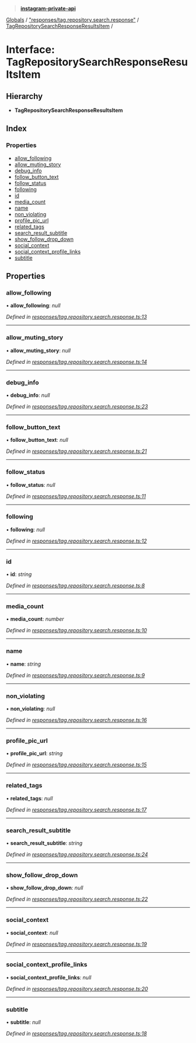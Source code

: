 > **[instagram-private-api](../README.md)**

[Globals](../README.md) / ["responses/tag.repository.search.response"](../modules/_responses_tag_repository_search_response_.md) / [TagRepositorySearchResponseResultsItem](_responses_tag_repository_search_response_.tagrepositorysearchresponseresultsitem.md) /

# Interface: TagRepositorySearchResponseResultsItem

## Hierarchy

* **TagRepositorySearchResponseResultsItem**

## Index

### Properties

* [allow_following](_responses_tag_repository_search_response_.tagrepositorysearchresponseresultsitem.md#allow_following)
* [allow_muting_story](_responses_tag_repository_search_response_.tagrepositorysearchresponseresultsitem.md#allow_muting_story)
* [debug_info](_responses_tag_repository_search_response_.tagrepositorysearchresponseresultsitem.md#debug_info)
* [follow_button_text](_responses_tag_repository_search_response_.tagrepositorysearchresponseresultsitem.md#follow_button_text)
* [follow_status](_responses_tag_repository_search_response_.tagrepositorysearchresponseresultsitem.md#follow_status)
* [following](_responses_tag_repository_search_response_.tagrepositorysearchresponseresultsitem.md#following)
* [id](_responses_tag_repository_search_response_.tagrepositorysearchresponseresultsitem.md#id)
* [media_count](_responses_tag_repository_search_response_.tagrepositorysearchresponseresultsitem.md#media_count)
* [name](_responses_tag_repository_search_response_.tagrepositorysearchresponseresultsitem.md#name)
* [non_violating](_responses_tag_repository_search_response_.tagrepositorysearchresponseresultsitem.md#non_violating)
* [profile_pic_url](_responses_tag_repository_search_response_.tagrepositorysearchresponseresultsitem.md#profile_pic_url)
* [related_tags](_responses_tag_repository_search_response_.tagrepositorysearchresponseresultsitem.md#related_tags)
* [search_result_subtitle](_responses_tag_repository_search_response_.tagrepositorysearchresponseresultsitem.md#search_result_subtitle)
* [show_follow_drop_down](_responses_tag_repository_search_response_.tagrepositorysearchresponseresultsitem.md#show_follow_drop_down)
* [social_context](_responses_tag_repository_search_response_.tagrepositorysearchresponseresultsitem.md#social_context)
* [social_context_profile_links](_responses_tag_repository_search_response_.tagrepositorysearchresponseresultsitem.md#social_context_profile_links)
* [subtitle](_responses_tag_repository_search_response_.tagrepositorysearchresponseresultsitem.md#subtitle)

## Properties

###  allow_following

• **allow_following**: *null*

*Defined in [responses/tag.repository.search.response.ts:13](https://github.com/dilame/instagram-private-api/blob/173bc62/src/responses/tag.repository.search.response.ts#L13)*

___

###  allow_muting_story

• **allow_muting_story**: *null*

*Defined in [responses/tag.repository.search.response.ts:14](https://github.com/dilame/instagram-private-api/blob/173bc62/src/responses/tag.repository.search.response.ts#L14)*

___

###  debug_info

• **debug_info**: *null*

*Defined in [responses/tag.repository.search.response.ts:23](https://github.com/dilame/instagram-private-api/blob/173bc62/src/responses/tag.repository.search.response.ts#L23)*

___

###  follow_button_text

• **follow_button_text**: *null*

*Defined in [responses/tag.repository.search.response.ts:21](https://github.com/dilame/instagram-private-api/blob/173bc62/src/responses/tag.repository.search.response.ts#L21)*

___

###  follow_status

• **follow_status**: *null*

*Defined in [responses/tag.repository.search.response.ts:11](https://github.com/dilame/instagram-private-api/blob/173bc62/src/responses/tag.repository.search.response.ts#L11)*

___

###  following

• **following**: *null*

*Defined in [responses/tag.repository.search.response.ts:12](https://github.com/dilame/instagram-private-api/blob/173bc62/src/responses/tag.repository.search.response.ts#L12)*

___

###  id

• **id**: *string*

*Defined in [responses/tag.repository.search.response.ts:8](https://github.com/dilame/instagram-private-api/blob/173bc62/src/responses/tag.repository.search.response.ts#L8)*

___

###  media_count

• **media_count**: *number*

*Defined in [responses/tag.repository.search.response.ts:10](https://github.com/dilame/instagram-private-api/blob/173bc62/src/responses/tag.repository.search.response.ts#L10)*

___

###  name

• **name**: *string*

*Defined in [responses/tag.repository.search.response.ts:9](https://github.com/dilame/instagram-private-api/blob/173bc62/src/responses/tag.repository.search.response.ts#L9)*

___

###  non_violating

• **non_violating**: *null*

*Defined in [responses/tag.repository.search.response.ts:16](https://github.com/dilame/instagram-private-api/blob/173bc62/src/responses/tag.repository.search.response.ts#L16)*

___

###  profile_pic_url

• **profile_pic_url**: *string*

*Defined in [responses/tag.repository.search.response.ts:15](https://github.com/dilame/instagram-private-api/blob/173bc62/src/responses/tag.repository.search.response.ts#L15)*

___

###  related_tags

• **related_tags**: *null*

*Defined in [responses/tag.repository.search.response.ts:17](https://github.com/dilame/instagram-private-api/blob/173bc62/src/responses/tag.repository.search.response.ts#L17)*

___

###  search_result_subtitle

• **search_result_subtitle**: *string*

*Defined in [responses/tag.repository.search.response.ts:24](https://github.com/dilame/instagram-private-api/blob/173bc62/src/responses/tag.repository.search.response.ts#L24)*

___

###  show_follow_drop_down

• **show_follow_drop_down**: *null*

*Defined in [responses/tag.repository.search.response.ts:22](https://github.com/dilame/instagram-private-api/blob/173bc62/src/responses/tag.repository.search.response.ts#L22)*

___

###  social_context

• **social_context**: *null*

*Defined in [responses/tag.repository.search.response.ts:19](https://github.com/dilame/instagram-private-api/blob/173bc62/src/responses/tag.repository.search.response.ts#L19)*

___

###  social_context_profile_links

• **social_context_profile_links**: *null*

*Defined in [responses/tag.repository.search.response.ts:20](https://github.com/dilame/instagram-private-api/blob/173bc62/src/responses/tag.repository.search.response.ts#L20)*

___

###  subtitle

• **subtitle**: *null*

*Defined in [responses/tag.repository.search.response.ts:18](https://github.com/dilame/instagram-private-api/blob/173bc62/src/responses/tag.repository.search.response.ts#L18)*